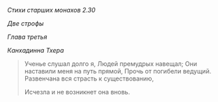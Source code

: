 *Стихи старших монахов 2\.30*

*Две строфы*

*Глава третья*

*Канхадинна Тхера*

> Ученье слушал долго я,
> Людей премудрых навещал;
> Они наставили меня на путь прямой,
> Прочь от погибели ведущий\.
> Развенчана вся страсть к существованию,
>
> Исчезла и не возникнет она вновь\.